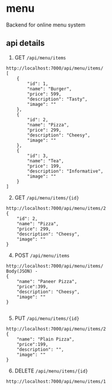 # menu
Backend for online menu system


## api details

1. GET `/api/menu/items`
```
http://localhost:7000/api/menu/items/
[
    {
        "id": 1,
        "name": "Burger",
        "price": 599,
        "description": "Tasty",
        "image": ""
    },
    {
        "id": 2,
        "name": "Pizza",
        "price": 299,
        "description": "Cheesy",
        "image": ""
    },
    {
        "id": 3,
        "name": "Tea",
        "price": 199,
        "description": "Informative",
        "image": ""
    }
]

```
2. GET `/api/menu/items/{id}`
```
http://localhost:7000/api/menu/items/2
{
    "id": 2,
    "name": "Pizza",
    "price": 299,
    "description": "Cheesy",
    "image": ""
}

```
4. POST `/api/menu/items`
```
http://localhost:7000/api/menu/items/
Body(JSON) - 
{
    "name": "Paneer Pizza",
    "price":399,
    "description": "Cheesy",
    "image": ""
}


```
5. PUT `/api/menu/items/{id}`
```
http://localhost:7000/api/menu/items/2
{
    "name": "Plain Pizza",
    "price":199,
    "description": "",
    "image": ""
}

```
6. DELETE `/api/menu/items/{id}`
```
http://localhost:7000/api/menu/items/1
```


